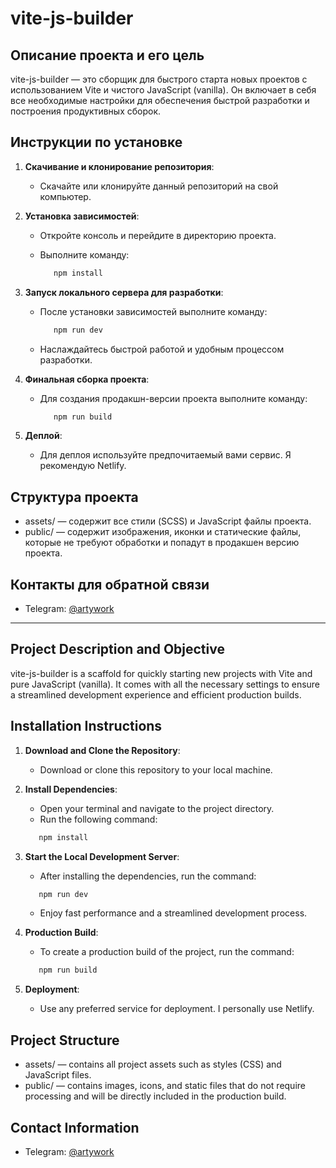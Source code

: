 # vite-js-builder

## Описание проекта и его цель

vite-js-builder — это сборщик для быстрого старта новых проектов с использованием Vite и чистого JavaScript (vanilla). Он включает в себя все необходимые настройки для обеспечения быстрой разработки и построения продуктивных сборок.

## Инструкции по установке

1. **Скачивание и клонирование репозитория**:

   - Скачайте или клонируйте данный репозиторий на свой компьютер.

2. **Установка зависимостей**:

   - Откройте консоль и перейдите в директорию проекта.
   - Выполните команду:

     ```bash
        npm install
     ```

3. **Запуск локального сервера для разработки**:

   - После установки зависимостей выполните команду:

     ```bash
        npm run dev
     ```

   - Наслаждайтесь быстрой работой и удобным процессом разработки.

4. **Финальная сборка проекта**:

   - Для создания продакшн-версии проекта выполните команду:

     ```bash
        npm run build
     ```

5. **Деплой**:
   - Для деплоя используйте предпочитаемый вами сервис. Я рекомендую Netlify.

## Структура проекта

- assets/ — содержит все стили (SCSS) и JavaScript файлы проекта.
- public/ — содержит изображения, иконки и статические файлы, которые не требуют обработки и попадут в продакшен версию проекта.

## Контакты для обратной связи

- Telegram: [@artywork](https://t.me/artywork)

---

## Project Description and Objective

vite-js-builder is a scaffold for quickly starting new projects with Vite and pure JavaScript (vanilla). It comes with all the necessary settings to ensure a streamlined development experience and efficient production builds.

## Installation Instructions

1. **Download and Clone the Repository**:

   - Download or clone this repository to your local machine.

2. **Install Dependencies**:

   - Open your terminal and navigate to the project directory.
   - Run the following command:

   ```bash
      npm install
   ```

3. **Start the Local Development Server**:

   - After installing the dependencies, run the command:

   ```bash
      npm run dev
   ```

   - Enjoy fast performance and a streamlined development process.

4. **Production Build**:

   - To create a production build of the project, run the command:

   ```bash
      npm run build
   ```

5. **Deployment**:
   - Use any preferred service for deployment. I personally use Netlify.

## Project Structure

- assets/ — contains all project assets such as styles (CSS) and JavaScript files.
- public/ — contains images, icons, and static files that do not require processing and will be directly included in the production build.

## Contact Information

- Telegram: [@artywork](https://t.me/artywork)
